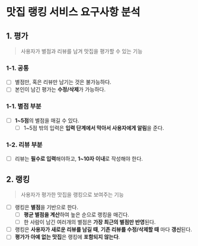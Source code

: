 # 맛집 랭킹 서비스 요구사항 분석
## 1. 평가
> 사용자가 별점과 리뷰를 남겨 맛집을 평가할 수 있는 기능
### 1-1. 공통
- [ ] 별점만, 혹은 리뷰만 남기는 것은 불가능하다.
- [ ] 본인이 남긴 평가는 **수정/삭제**가 가능하다.
### 1-1. 별점 부분
- [ ] **1~5점**의 별점을 매길 수 있다.
    - [ ] 1~5점 밖의 입력은 **입력 단계에서 막아서 사용자에게 알림**을 준다.
### 1-2. 리뷰 부분
- [ ] 리뷰는 **필수로 입력**해야하고, **1~10자 이내**로 작성해야 한다.
## 2. 랭킹
> 사용자가 평가한 맛집을 랭킹으로 보여주는 기능
- [ ] 랭킹은 **별점**을 기반으로 한다.
    - [ ] **평균 별점을 계산**하여 높은 순으로 랭킹을 매긴다.
    - [ ] 한 사람이 남긴 여러개의 별점은 **가장 최근의 별점만 반영**된다.
- [ ] 랭킹은 **사용자가 새로운 리뷰를 남길 때**, **기존 리뷰를 수정/삭제할 때** 마다 **갱신**된다.
- [ ] **평가가 아예 없는 맛집**은 랭킹에 **포함되지 않는다**.